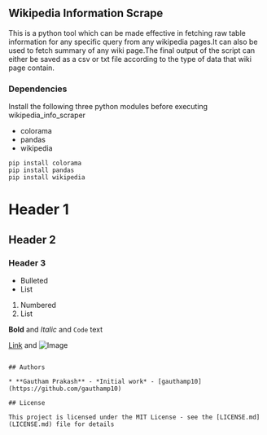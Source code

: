 ## Wikipedia Information Scrape 
This is a python tool which can be made effective in fetching raw table information for any specific query from any wikipedia pages.It can also be used to fetch summary of any wiki page.The final output of the script can either be saved as a csv or txt file according to the type of data that wiki page contain.


### Dependencies

Install the following three python modules before executing wikipedia_info_scraper
- colorama
- pandas
- wikipedia

```
pip install colorama
pip install pandas
pip install wikipedia
```

# Header 1
## Header 2
### Header 3

- Bulleted
- List

1. Numbered
2. List

**Bold** and _Italic_ and `Code` text

[Link](url) and ![Image](src)
```

## Authors

* **Gautham Prakash** - *Initial work* - [gauthamp10](https://github.com/gauthamp10)

## License

This project is licensed under the MIT License - see the [LICENSE.md](LICENSE.md) file for details
